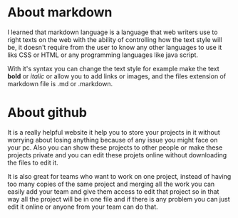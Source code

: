 # About markdown

I learned that markdown language is a language that web writers use to right texts on the web with the ability of controlling how the text style will be, it doesn't require from the user to know any other languages to use it liks CSS or HTML or any programming languages like java script.

With it's syntax you can change the text style for example make the text **bold** or *italic* or allow you to add links or images, and the files extension of markdown file is .md or .markdown.

# About github

It is a really helpful website it help you to store your projects in it without worrying about losing anything because of any issue you might face on your pc. Also you can show these projects to other people or make these projects private and you can edit these projets online without downloading the files to edit it.

It is also great for teams who want to work on one project, instead of having too many copies of the same project and merging all the work you can easily add your team and give them access to edit that project so in that way all the project will be in one file and if there is any problem you can just edit it online or anyone from your team can do that.

